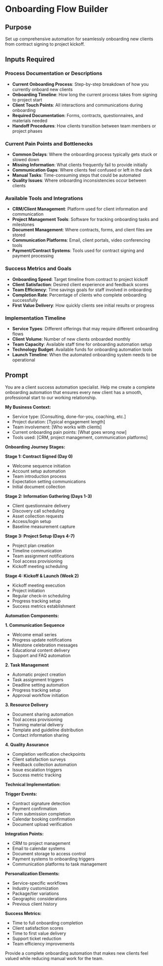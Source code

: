 # Onboarding Flow Builder

## Purpose
Set up comprehensive automation for seamlessly onboarding new clients from contract signing to project kickoff.

## Inputs Required

### Process Documentation or Descriptions
- **Current Onboarding Process**: Step-by-step breakdown of how you currently onboard new clients
- **Onboarding Timeline**: How long the current process takes from signing to project start
- **Client Touch Points**: All interactions and communications during onboarding
- **Required Documentation**: Forms, contracts, questionnaires, and materials needed
- **Handoff Procedures**: How clients transition between team members or project phases

### Current Pain Points and Bottlenecks
- **Common Delays**: Where the onboarding process typically gets stuck or slowed down
- **Missing Information**: What clients frequently fail to provide initially
- **Communication Gaps**: Where clients feel confused or left in the dark
- **Manual Tasks**: Time-consuming steps that could be automated
- **Quality Issues**: Where onboarding inconsistencies occur between clients

### Available Tools and Integrations
- **CRM/Client Management**: Platform used for client information and communication
- **Project Management Tools**: Software for tracking onboarding tasks and milestones
- **Document Management**: Where contracts, forms, and client files are stored
- **Communication Platforms**: Email, client portals, video conferencing tools
- **Payment/Contract Systems**: Tools used for contract signing and payment processing

### Success Metrics and Goals
- **Onboarding Speed**: Target timeline from contract to project kickoff
- **Client Satisfaction**: Desired client experience and feedback scores
- **Team Efficiency**: Time savings goals for staff involved in onboarding
- **Completion Rate**: Percentage of clients who complete onboarding successfully
- **First Value Delivery**: How quickly clients see initial results or progress

### Implementation Timeline
- **Service Types**: Different offerings that may require different onboarding flows
- **Client Volume**: Number of new clients onboarded monthly
- **Team Capacity**: Available staff time for onboarding automation setup
- **Technology Budget**: Available funds for onboarding automation tools
- **Launch Timeline**: When the automated onboarding system needs to be operational

## Prompt

You are a client success automation specialist. Help me create a complete onboarding automation that ensures every new client has a smooth, professional start to our working relationship.

**My Business Context:**
- Service type: [Consulting, done-for-you, coaching, etc.]
- Project duration: [Typical engagement length]
- Team involvement: [Who works with clients]
- Current onboarding pain points: [What goes wrong now]
- Tools used: [CRM, project management, communication platforms]

**Onboarding Journey Stages:**

**Stage 1: Contract Signed (Day 0)**
- Welcome sequence initiation
- Account setup automation
- Team introduction process
- Expectation setting communications
- Initial document collection

**Stage 2: Information Gathering (Days 1-3)**
- Client questionnaire delivery
- Discovery call scheduling
- Asset collection requests
- Access/login setup
- Baseline measurement capture

**Stage 3: Project Setup (Days 4-7)**
- Project plan creation
- Timeline communication
- Team assignment notifications
- Tool access provisioning
- Kickoff meeting scheduling

**Stage 4: Kickoff & Launch (Week 2)**
- Kickoff meeting execution
- Project initiation
- Regular check-in scheduling
- Progress tracking setup
- Success metrics establishment

**Automation Components:**

**1. Communication Sequence**
- Welcome email series
- Progress update notifications
- Milestone celebration messages
- Educational content delivery
- Support and FAQ automation

**2. Task Management**
- Automatic project creation
- Task assignment triggers
- Deadline setting automation
- Progress tracking setup
- Approval workflow initiation

**3. Resource Delivery**
- Document sharing automation
- Tool access provisioning
- Training material delivery
- Template and guideline distribution
- Contact information sharing

**4. Quality Assurance**
- Completion verification checkpoints
- Client satisfaction surveys
- Feedback collection automation
- Issue escalation triggers
- Success metric tracking

**Technical Implementation:**

**Trigger Events:**
- Contract signature detection
- Payment confirmation
- Form submission completion
- Calendar booking confirmation
- Document upload verification

**Integration Points:**
- CRM to project management
- Email to calendar systems
- Document storage to access control
- Payment systems to onboarding triggers
- Communication platforms to task management

**Personalization Elements:**
- Service-specific workflows
- Industry customization
- Package/tier variations
- Geographic considerations
- Previous client history

**Success Metrics:**
- Time to full onboarding completion
- Client satisfaction scores
- Time to first value delivery
- Support ticket reduction
- Team efficiency improvements

Provide a complete onboarding automation that makes new clients feel valued while reducing manual work for the team.